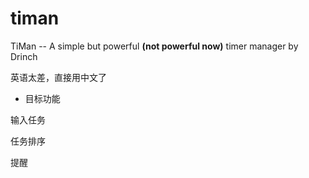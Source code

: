 # timan
TiMan -- A simple but powerful **(not powerful now)** timer manager by Drinch

英语太差，直接用中文了

- 目标功能

输入任务

任务排序

提醒